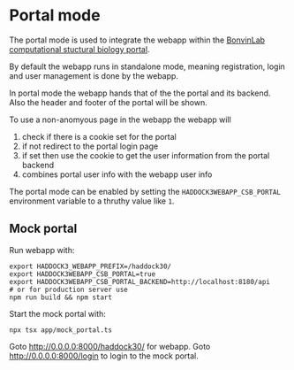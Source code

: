 # Portal mode

The portal mode is used to integrate the webapp within the [BonvinLab computational stuctural biology portal](https://www.bonvinlab.org/).

By default the webapp runs in standalone mode, meaning registration, login and user management is done by the webapp.

In portal mode the webapp hands that of the the portal and its backend.
Also the header and footer of the portal will be shown.

To use a non-anomyous page in the webapp the webapp will

1. check if there is a cookie set for the portal
2. if not redirect to the portal login page
3. if set then use the cookie to get the user information from the portal backend
4. combines portal user info with the webapp user info

The portal mode can be enabled by setting the `HADDOCK3WEBAPP_CSB_PORTAL` environment variable to a thruthy value like `1`.

## Mock portal

Run webapp with:

```shell
export HADDOCK3_WEBAPP_PREFIX=/haddock30/
export HADDOCK3WEBAPP_CSB_PORTAL=true
export HADDOCK3WEBAPP_CSB_PORTAL_BACKEND=http://localhost:8180/api
# or for production server use
npm run build && npm start
```

Start the mock portal with:

```shell
npx tsx app/mock_portal.ts
```

Goto http://0.0.0.0:8000/haddock30/ for webapp.
Goto http://0.0.0.0:8000/login to login to the mock portal.
